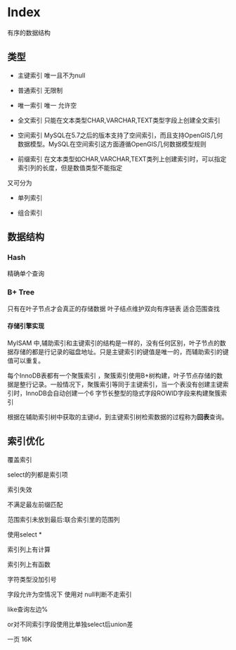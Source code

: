 # Index

有序的数据结构

## 类型

- 主键索引 唯一且不为null

- 普通索引 无限制

- 唯一索引 唯一 允许空

- 全文索引 只能在文本类型CHAR,VARCHAR,TEXT类型字段上创建全文索引

- 空间索引 MySQL在5.7之后的版本支持了空间索引，而且支持OpenGIS几何数据模型。MySQL在空间索引这方面遵循OpenGIS几何数据模型规则
- 前缀索引 在文本类型如CHAR,VARCHAR,TEXT类列上创建索引时，可以指定索引列的长度，但是数值类型不能指定

又可分为

- 单列索引

- 组合索引 

## 数据结构

### Hash

精确单个查询 



### B+ Tree

只有在叶子节点才会真正的存储数据 叶子结点维护双向有序链表 适合范围查找

#### 存储引擎实现

MyISAM 中,辅助索引和主键索引的结构是一样的，没有任何区别，叶子节点的数据存储的都是行记录的磁盘地址。只是主键索引的键值是唯一的，而辅助索引的键值可以重复。



每个InnoDB表都有一个聚簇索引 ，聚簇索引使用B+树构建，叶子节点存储的数据是整行记录。一般情况下，聚簇索引等同于主键索引，当一个表没有创建主键索引时，InnoDB会自动创建一个6 字节长整型的隐式字段ROWID字段来构建聚簇索引

根据在辅助索引树中获取的主键id，到主键索引树检索数据的过程称为**回表**查询。

## 索引优化

覆盖索引

select的列都是索引项

索引失效

不满足最左前缀匹配

范围索引未放到最后:联合索引里的范围列

使用select *

索引列上有计算

索引列上有函数

字符类型没加引号

字段允许为空情况下 使用对 null判断不走索引

like查询左边%

or对不同索引字段使用比单独select后union差



一页 16K









